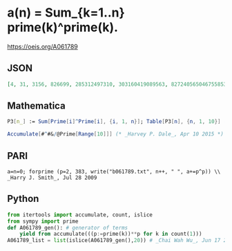 # a\(n\) \= Sum\_\{k\=1\.\.n\} prime\(k\)^prime\(k\)\.
https://oeis.org/A061789
## JSON
```JSON
[4, 31, 3156, 826699, 285312497310, 303160419089563, 827240565046755853740, 1979246896225360344977719, 20880469979094808259715377888286, 2567686153182091604540923022990731504371755]
```
## Mathematica
```Mathematica
P3[n_] := Sum[Prime[i]^Prime[i], {i, 1, n}]; Table[P3[n], {n, 1, 10}] (* _Vladimir Joseph Stephan Orlovsky_, Apr 29 2008 *)
```
```Mathematica
Accumulate[#^#&/@Prime[Range[10]]] (* _Harvey P. Dale_, Apr 10 2015 *)
```
## PARI
```PARI
a=n=0; forprime (p=2, 383, write("b061789.txt", n++, " ", a+=p^p)) \\ _Harry J. Smith_, Jul 28 2009
```
## Python
```Python
from itertools import accumulate, count, islice
from sympy import prime
def A061789_gen(): # generator of terms
    yield from accumulate(((p:=prime(k))**p for k in count(1)))
A061789_list = list(islice(A061789_gen(),20)) # _Chai Wah Wu_, Jun 17 2022
```
